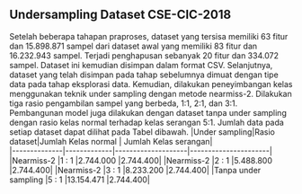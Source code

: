 ## Undersampling Dataset CSE-CIC-2018
Setelah beberapa tahapan praproses, dataset yang tersisa memiliki 63 fitur dan 15.898.871 sampel dari dataset awal yang memiliki 83 fitur dan 16.232.943 sampel. Terjadi penghapusan sebanyak 20 fitur dan 334.072 sampel. Dataset ini kemudian disimpan dalam format CSV. Selanjutnya, dataset yang telah disimpan pada tahap sebelumnya dimuat dengan tipe data pada tahap eksplorasi data. Kemudian, dilakukan peneyimbangan kelas menggunakan teknik under sampling dengan metode nearmiss-2. Dilakukan tiga rasio pengambilan sampel yang berbeda, 1:1, 2:1, dan 3:1. Pembangunan model juga dilakukan dengan dataset tanpa under sampling dengan rasio kelas normal terhadap kelas serangan 5:1. Jumlah data pada setiap dataset dapat dilihat pada Tabel dibawah.
|Under sampling|Rasio dataset|Jumlah Kelas normal	| Jumlah Kelas serangan|	
|--------------|-------------|--------------------|----------------------|
|Nearmiss-2	|1 : 1	|2.744.000	|2.744.400|
|Nearmiss-2	|2 : 1	|5.488.800	|2.744.400|
|Nearmiss-2	|3 : 1	|8.233.200	|2.744.400|
|Tanpa under sampling	|5 : 1	|13.154.471	|2.744.400|
